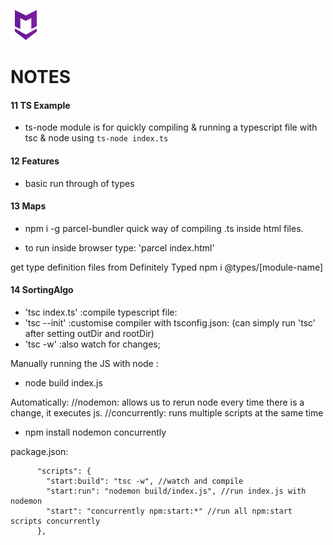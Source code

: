 ![alt text](https://github.com/adam-p/markdown-here/raw/master/src/common/images/icon48.png 'Logo Title Text 1')

# NOTES

#### 11 TS Example

- ts-node module is for quickly compiling & running a typescript file with tsc & node using `ts-node index.ts`

#### 12 Features

- basic run through of types

#### 13 Maps

- npm i -g parcel-bundler
quick way of compiling .ts inside html files.

- to run inside browser type: 'parcel index.html'

get type definition files from Definitely Typed
npm i @types/[module-name]


#### 14 SortingAlgo

- 'tsc index.ts' :compile typescript file: 
- 'tsc --init' :customise compiler with tsconfig.json:   (can simply run 'tsc' after setting outDir and rootDir)
- 'tsc -w' :also watch for changes;

Manually running the JS with node :
- node build index.js

Automatically:
//nodemon: allows us to rerun node every time there is a change, it executes js.
//concurrently: runs multiple scripts at the same time
- npm install nodemon concurrently

package.json:
```  
      "scripts": {
        "start:build": "tsc -w", //watch and compile
        "start:run": "nodemon build/index.js", //run index.js with nodemon 
        "start": "concurrently npm:start:*" //run all npm:start scripts concurrently
      },
```

